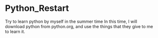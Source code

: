 # Python_Restart
Try to learn python by myself in the summer time 
In this time, I will download python from python.org, and use the things that they give to me to learn it.
